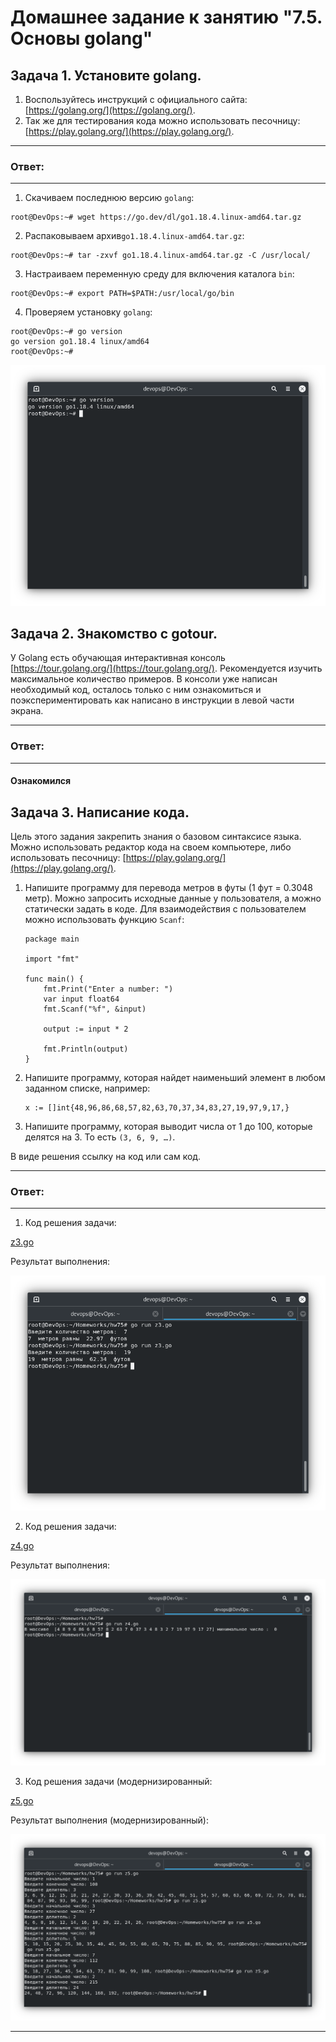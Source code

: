 # Домашнее задание к занятию "7.5. Основы golang" 

## Задача 1. Установите golang.
1. Воспользуйтесь инструкций с официального сайта: [https://golang.org/](https://golang.org/).
2. Так же для тестирования кода можно использовать песочницу: [https://play.golang.org/](https://play.golang.org/).

---
### Ответ:
---

1. Скачиваем последнюю версию `golang`:

> 
    root@DevOps:~# wget https://go.dev/dl/go1.18.4.linux-amd64.tar.gz

2. Распаковываем архив`go1.18.4.linux-amd64.tar.gz`:

> 
    root@DevOps:~# tar -zxvf go1.18.4.linux-amd64.tar.gz -C /usr/local/

3. Настраиваем переменную среду для включения каталога `bin`:

> 
    root@DevOps:~# export PATH=$PATH:/usr/local/go/bin

4. Проверяем установку `golang`:

>
    root@DevOps:~# go version
    go version go1.18.4 linux/amd64
    root@DevOps:~#

![7_5_1.png](https://github.com/psvitov/devops-netology/blob/main/Homework/virt_homework_7_5/7_5_1.png)


## Задача 2. Знакомство с gotour.
У Golang есть обучающая интерактивная консоль [https://tour.golang.org/](https://tour.golang.org/). 
Рекомендуется изучить максимальное количество примеров. В консоли уже написан необходимый код, 
осталось только с ним ознакомиться и поэкспериментировать как написано в инструкции в левой части экрана.

---
### Ответ:
---

#### Ознакомился

## Задача 3. Написание кода. 
Цель этого задания закрепить знания о базовом синтаксисе языка. Можно использовать редактор кода 
на своем компьютере, либо использовать песочницу: [https://play.golang.org/](https://play.golang.org/).

1. Напишите программу для перевода метров в футы (1 фут = 0.3048 метр). Можно запросить исходные данные 
у пользователя, а можно статически задать в коде.
    Для взаимодействия с пользователем можно использовать функцию `Scanf`:
    ```
    package main
    
    import "fmt"
    
    func main() {
        fmt.Print("Enter a number: ")
        var input float64
        fmt.Scanf("%f", &input)
    
        output := input * 2
    
        fmt.Println(output)    
    }
    ```
 
2. Напишите программу, которая найдет наименьший элемент в любом заданном списке, например:
    ```
    x := []int{48,96,86,68,57,82,63,70,37,34,83,27,19,97,9,17,}
    ```
3. Напишите программу, которая выводит числа от 1 до 100, которые делятся на 3. То есть `(3, 6, 9, …)`.

В виде решения ссылку на код или сам код. 

---
### Ответ:
---

1. Код решения задачи:

[z3.go](https://github.com/psvitov/devops-netology/blob/main/Homework/virt_homework_7_5/z3.go)

Результат выполнения:

![7_5_2.png](https://github.com/psvitov/devops-netology/blob/main/Homework/virt_homework_7_5/7_5_2.png)

2. Код решения задачи:

[z4.go](https://github.com/psvitov/devops-netology/blob/main/Homework/virt_homework_7_5/z4.go)

Результат выполнения:

![7_5_3.png](https://github.com/psvitov/devops-netology/blob/main/Homework/virt_homework_7_5/7_5_3.png)

3. Код решения задачи (модернизированный:

[z5.go](https://github.com/psvitov/devops-netology/blob/main/Homework/virt_homework_7_5/z5.go)

Результат выполнения (модернизированный):

![7_5_4.png](https://github.com/psvitov/devops-netology/blob/main/Homework/virt_homework_7_5/7_5_4.png)

---
